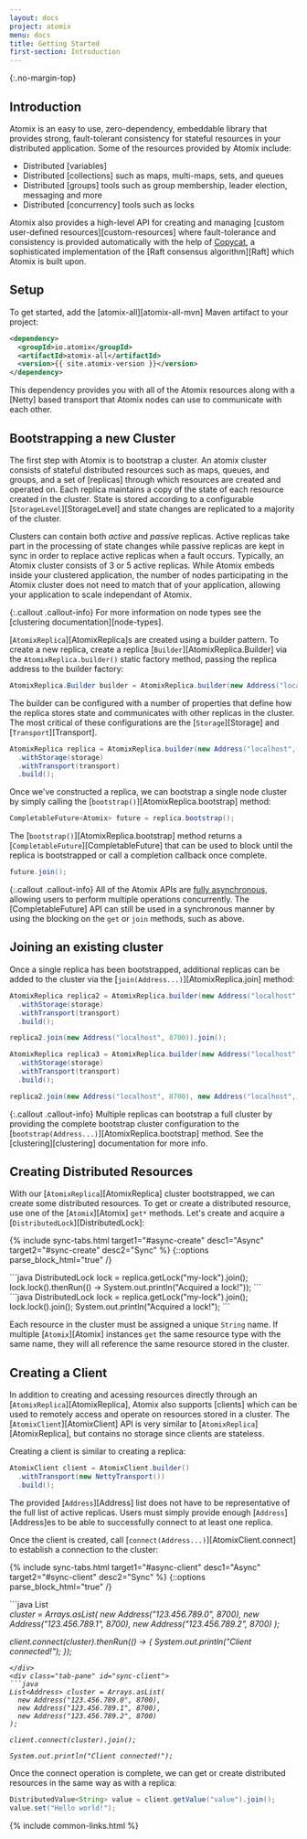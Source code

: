 ```yaml
---
layout: docs
project: atomix
menu: docs
title: Getting Started
first-section: Introduction
---
```


{:.no-margin-top}
## Introduction

Atomix is an easy to use, zero-dependency, embeddable library that provides strong, fault-tolerant consistency for stateful resources in your distributed application. Some of the resources provided by Atomix include:

* Distributed [variables]
* Distributed [collections] such as maps, multi-maps, sets, and queues
* Distributed [groups] tools such as group membership, leader election, messaging and more
* Distributed [concurrency] tools such as locks

Atomix also provides a high-level API for creating and managing [custom user-defined resources][custom-resources] where fault-tolerance and consistency is provided automatically with the help of [Copycat](/copycat), a sophisticated implementation of the [Raft consensus algorithm][Raft] which Atomix is built upon.

## Setup

To get started, add the [atomix-all][atomix-all-mvn] Maven artifact to your project:

```xml
<dependency>
  <groupId>io.atomix</groupId>
  <artifactId>atomix-all</artifactId>
  <version>{{ site.atomix-version }}</version>
</dependency>
```

This dependency provides you with all of the Atomix resources along with a [Netty] based transport that Atomix nodes can use to communicate with each other.

## Bootstrapping a new Cluster

The first step with Atomix is to bootstrap a cluster. An atomix cluster consists of stateful distributed resources such as maps, queues, and groups, and a set of [replicas] through which resources are created and operated on. Each replica maintains a copy of the state of each resource created in the cluster. State is stored according to a configurable [`StorageLevel`][StorageLevel] and state changes are replicated to a majority of the cluster.

Clusters can contain both *active* and *passive* replicas. Active replicas take part in the processing of state changes while passive replicas are kept in sync in order to replace active replicas when a fault occurs. Typically, an Atomix cluster consists of 3 or 5 active replicas. While Atomix embeds inside your clustered application, the number of nodes participating in the Atomix cluster does not need to match that of your application, allowing your application to scale independant of Atomix.

{:.callout .callout-info}
For more information on node types see the [clustering documentation][node-types].

[`AtomixReplica`][AtomixReplica]s are created using a builder pattern. To create a new replica, create a replica [`Builder`][AtomixReplica.Builder] via the `AtomixReplica.builder()` static factory method, passing the replica address to the builder factory:

```java
AtomixReplica.Builder builder = AtomixReplica.builder(new Address("localhost", 8700));
```

The builder can be configured with a number of properties that define how the replica stores state and communicates with other replicas in the cluster. The most critical of these configurations are the [`Storage`][Storage] and [`Transport`][Transport].

```java
AtomixReplica replica = AtomixReplica.builder(new Address("localhost", 8700))
  .withStorage(storage)
  .withTransport(transport)
  .build();
```

Once we've constructed a replica, we can bootstrap a single node cluster by simply calling the [`bootstrap()`][AtomixReplica.bootstrap] method:

```java
CompletableFuture<Atomix> future = replica.bootstrap();
```

The [`bootstrap()`][AtomixReplica.bootstrap] method returns a [`CompletableFuture`][CompletableFuture] that can be used to block until the replica is bootstrapped or call a completion callback once complete.

```java
future.join();
```

{:.callout .callout-info}
All of the Atomix APIs are [fully asynchronous](/atomix/docs/threading-model/#asynchronous-api-usage), allowing users to perform multiple operations concurrently. The [CompletableFuture] API can still be used in a synchronous manner by using the blocking on the `get` or `join` methods, such as above.

## Joining an existing cluster

Once a single replica has been bootstrapped, additional replicas can be added to the cluster via the [`join(Address...)`][AtomixReplica.join] method:

```java
AtomixReplica replica2 = AtomixReplica.builder(new Address("localhost", 8701))
  .withStorage(storage)
  .withTransport(transport)
  .build();

replica2.join(new Address("localhost", 8700)).join();

AtomixReplica replica3 = AtomixReplica.builder(new Address("localhost", 8701))
  .withStorage(storage)
  .withTransport(transport)
  .build();

replica2.join(new Address("localhost", 8700), new Address("localhost", 8701)).join();
```

{:.callout .callout-info}
Multiple replicas can bootstrap a full cluster by providing the complete bootstrap cluster configuration to the [`bootstrap(Address...)`][AtomixReplica.bootstrap] method. See the [clustering][clustering] documentation for more info.

## Creating Distributed Resources

With our [`AtomixReplica`][AtomixReplica] cluster bootstrapped, we can create some distributed resources. To get or create a distributed resource, use one of the [`Atomix`][Atomix] `get*` methods. Let's create and acquire a [`DistributedLock`][DistributedLock]:

{% include sync-tabs.html target1="#async-create" desc1="Async" target2="#sync-create" desc2="Sync" %}
{::options parse_block_html="true" /}
<div class="tab-content">
<div class="tab-pane active" id="async-create">
```java
DistributedLock lock = replica.getLock("my-lock").join();
lock.lock().thenRun(() -> System.out.println("Acquired a lock!"));
```
</div>
<div class="tab-pane" id="sync-create">
```java
DistributedLock lock = replica.getLock("my-lock").join();
lock.lock().join();
System.out.println("Acquired a lock!");
```
</div>
</div>

Each resource in the cluster must be assigned a unique `String` name. If multiple [`Atomix`][Atomix] instances `get` the same resource type with the same name, they will all reference the same resource stored in the cluster.

## Creating a Client

In addition to creating and acessing resources directly through an [`AtomixReplica`][AtomixReplica], Atomix also supports [clients] which can be used to remotely access and operate on resources stored in a cluster. The [`AtomixClient`][AtomixClient] API is very similar to [`AtomixReplica`][AtomixReplica], but contains no storage since clients are stateless.

Creating a client is similar to creating a replica:

```java
AtomixClient client = AtomixClient.builder()
  .withTransport(new NettyTransport())
  .build();
```

The provided [`Address`][Address] list does not have to be representative of the full list of active replicas. Users must simply provide enough [`Address`][Address]es to be able to successfully connect to at least one replica.

Once the client is created, call [`connect(Address...)`][AtomixClient.connect] to establish a connection to the cluster:

{% include sync-tabs.html target1="#async-client" desc1="Async" target2="#sync-client" desc2="Sync" %}
{::options parse_block_html="true" /}
<div class="tab-content">
<div class="tab-pane active" id="async-client">
```java
List<Address> cluster = Arrays.asList(
  new Address("123.456.789.0", 8700),
  new Address("123.456.789.1", 8700),
  new Address("123.456.789.2", 8700)
);

client.connect(cluster).thenRun(() -> {
  System.out.println("Client connected!");
});
```
</div>
<div class="tab-pane" id="sync-client">
```java
List<Address> cluster = Arrays.asList(
  new Address("123.456.789.0", 8700),
  new Address("123.456.789.1", 8700),
  new Address("123.456.789.2", 8700)
);

client.connect(cluster).join();

System.out.println("Client connected!");
```
</div>
</div>

Once the connect operation is complete, we can get or create distributed resources in the same way as with a replica:

```java
DistributedValue<String> value = client.getValue("value").join();
value.set("Hello world!");
```

{% include common-links.html %}